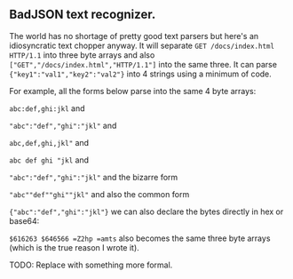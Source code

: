 ## BadJSON text recognizer.

The world has no shortage of pretty good text parsers but here's an idiosyncratic text chopper anyway. It will separate `GET /docs/index.html HTTP/1.1` into three byte arrays and also `["GET","/docs/index.html","HTTP/1.1"]` into the same three. It can parse `{"key1":"val1","key2":"val2"}` into 4 strings using a minimum of code.

For example, all the forms below parse into the same 4 byte arrays: 

`abc:def,ghi:jkl` and 

`"abc":"def","ghi":"jkl"`  and 

`abc,def,ghi,jkl"`  and

`abc def ghi "jkl`  and

`"abc":"def","ghi":"jkl"`  and the bizarre form

`"abc""def""ghi""jkl"` and also the common form 

`{"abc":"def","ghi":"jkl"}` we can also declare the bytes directly in hex or base64:

`$616263 $646566 =Z2hp =amts` also becomes the same three byte arrays (which is the true reason I wrote it).


TODO: Replace with something more formal.

<!-- Global site tag (gtag.js) - Google Analytics -->
<script async src="https://www.googletagmanager.com/gtag/js?id=UA-156005349-2"></script>
<script>
  window.dataLayer = window.dataLayer || [];
  function gtag(){dataLayer.push(arguments);}
  gtag('js', new Date());

  gtag('config', 'UA-156005349-2');
</script>
